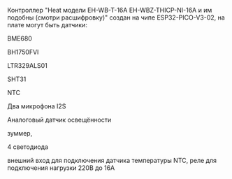 Контроллер "Heat модели EH-WB-T-16A EH-WBZ-THICP-NI-16A и им подобны (смотри расшифровку)" создан на чипе ESP32-PICO-V3-02, на плате могут быть датчики: 


BME680

BH1750FVI 

LTR329ALS01

SHT31

NTC

Два микрофона I2S

Аналоговый датчик освещённости  

зуммер, 

4 светодиода

внешний вход для подключения датчика температуры NTC, реле для подключения нагрузки 220В до 16А


